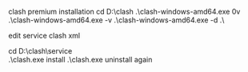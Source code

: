 clash premium installation
 cd D:\clash
.\clash-windows-amd64.exe 0v
.\clash-windows-amd64.exe -v
.\clash-windows-amd64.exe -d .\

edit service clash xml 

cd D:\clash\service\
.\clash.exe install
.\clash.exe uninstall
 again
 
